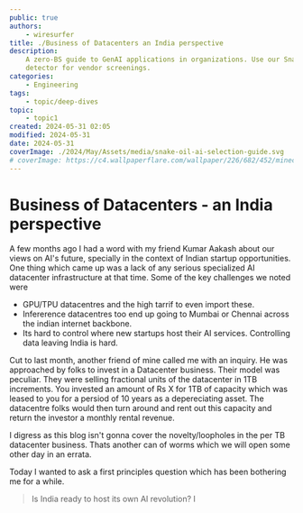 ```yaml
---
public: true
authors:
    - wiresurfer
title: ./Business of Datacenters an India perspective
description:
    A zero-BS guide to GenAI applications in organizations. Use our Snake Oil
    detector for vendor screenings.
categories:
    - Engineering
tags:
    - topic/deep-dives
topic:
    - topic1
created: 2024-05-31 02:05
modified: 2024-05-31
date: 2024-05-31
coverImage: ./2024/May/Assets/media/snake-oil-ai-selection-guide.svg
# coverImage: https://c4.wallpaperflare.com/wallpaper/226/682/452/minecraft-waterfall-video-games-wallpaper-preview.jpg
---
```


# Business of Datacenters - an India perspective

A few months ago I had a word with my friend Kumar Aakash about our views on
AI's future, specially in the context of Indian startup opportunities. One thing
which came up was a lack of any serious specialized AI datacenter infrastructure
at that time. Some of the key challenges we noted were

-   GPU/TPU datacentres and the high tarrif to even import these.
-   Infererence datacentres too end up going to Mumbai or Chennai across the
    indian internet backbone.
-   Its hard to control where new startups host their AI services. Controlling
    data leaving India is hard.

Cut to last month, another friend of mine called me with an inquiry. He was
approached by folks to invest in a Datacenter business. Their model was
peculiar. They were selling fractional units of the datacenter in 1TB
increments. You invested an amount of Rs X for 1TB of capacity which was leased
to you for a persiod of 10 years as a depereciating asset. The datacentre folks
would then turn around and rent out this capacity and return the investor a
monthly rental revenue.

I digress as this blog isn't gonna cover the novelty/loopholes in the per TB
datacenter business. Thats another can of worms which we will open some other
day in an errata.

Today I wanted to ask a first principles question which has been bothering me
for a while.

> Is India ready to host its own AI revolution? I
